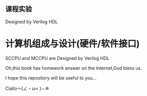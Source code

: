 ## 课程实验
Designed by Verilog HDL 
# 计算机组成与设计(硬件/软件接口)
SCCPU and MCCPU are Designed by Verilog HDL 

Oh,this book has homework answer on the Internet,God bless us.

I hope this repository will be useful to you...

Ciallo～(∠・ω< )⌒☆
